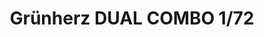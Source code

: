 ---
title: "Grünherz DUAL COMBO  1/72"
price: 3600 
desc: "LIMITED EDITION, Grünherz DUAL COMBO  1/72, razmera: 1/72"
img_path: "/assets/img/2122.jpg"
brand: EDUARD
available: false
special_offer: false
new: false
soon: false
cat: "Plasticne-Makete"
subcat: "PM-EDUARD"
subsubcat: ""
sifra: "2122"
---